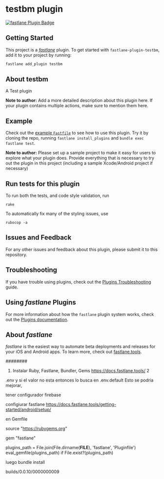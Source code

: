 # testbm plugin

[![fastlane Plugin Badge](https://rawcdn.githack.com/fastlane/fastlane/master/fastlane/assets/plugin-badge.svg)](https://rubygems.org/gems/fastlane-plugin-testbm)

## Getting Started

This project is a [_fastlane_](https://github.com/fastlane/fastlane) plugin. To get started with `fastlane-plugin-testbm`, add it to your project by running:

```bash
fastlane add_plugin testbm
```

## About testbm

A Test plugin

**Note to author:** Add a more detailed description about this plugin here. If your plugin contains multiple actions, make sure to mention them here.

## Example

Check out the [example `Fastfile`](fastlane/Fastfile) to see how to use this plugin. Try it by cloning the repo, running `fastlane install_plugins` and `bundle exec fastlane test`.

**Note to author:** Please set up a sample project to make it easy for users to explore what your plugin does. Provide everything that is necessary to try out the plugin in this project (including a sample Xcode/Android project if necessary)

## Run tests for this plugin

To run both the tests, and code style validation, run

```
rake
```

To automatically fix many of the styling issues, use
```
rubocop -a
```

## Issues and Feedback

For any other issues and feedback about this plugin, please submit it to this repository.

## Troubleshooting

If you have trouble using plugins, check out the [Plugins Troubleshooting](https://docs.fastlane.tools/plugins/plugins-troubleshooting/) guide.

## Using _fastlane_ Plugins

For more information about how the `fastlane` plugin system works, check out the [Plugins documentation](https://docs.fastlane.tools/plugins/create-plugin/).

## About _fastlane_

_fastlane_ is the easiest way to automate beta deployments and releases for your iOS and Android apps. To learn more, check out [fastlane.tools](https://fastlane.tools).





########

1. Instalar Ruby, Fastlane, Bundler, Gems https://docs.fastlane.tools/
2






.env y si el valor no esta entonces lo busca en .env.default
Esto se podria mejorar, 




tener configurador firebase 

configiurar fastlane 
https://docs.fastlane.tools/getting-started/android/setup/


en Gemfile 

source "https://rubygems.org"

gem "fastlane"

plugins_path = File.join(File.dirname(__FILE__), 'fastlane', 'Pluginfile')
eval_gemfile(plugins_path) if File.exist?(plugins_path)

luego bundle install 

builds/0.0.10/0000000009
